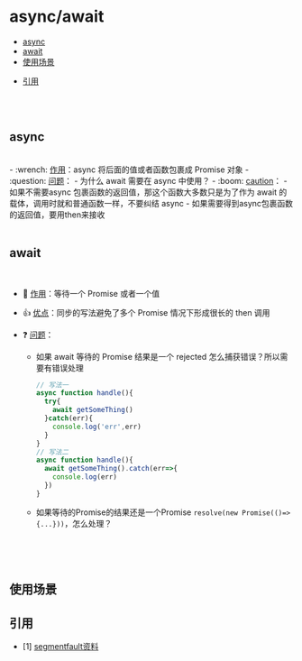 # async/await

* [async](#async)
* [await](#await)
* [使用场景](#使用场景)

- [引用](#引用)

<br/><br/>
## async
<br/>
- :wrench:&nbsp;<u>作用</u>：async 将后面的值或者函数包裹成 Promise 对象
- :question:&nbsp;<u>问题</u>：
  - 为什么 await 需要在 async 中使用？
- :boom:&nbsp;<u>caution</u>：
  - 如果不需要async 包裹函数的返回值，那这个函数大多数只是为了作为 await 的载体，调用时就和普通函数一样，不要纠结 async
  - 如果需要得到async包裹函数的返回值，要用then来接收
  <br/><br/>




## await
<br/>

- :wrench:&nbsp;<u>作用</u>：等待一个 Promise 或者一个值

- :+1:&nbsp;<u>优点</u>：同步的写法避免了多个 Promise 情况下形成很长的 then 调用

- :question:&nbsp;<u>问题</u>：
  - 如果 await 等待的 Promise 结果是一个 rejected 怎么捕获错误？所以需要有错误处理
  
    ```javascript
    // 写法一
    async function handle(){
      try{
        await getSomeThing()
      }catch(err){
        console.log('err',err)
      }
    }
    // 写法二
    async function handle(){
      await getSomeThing().catch(err=>{
        console.log(err)
      })
    }
    ```
  
  - 如果等待的Promise的结果还是一个Promise ```resolve(new Promise(()=>{...}))```，怎么处理？
  
    ```javascript
    ```
  
    
  


 <br/><br/>  



## 使用场景





## 引用

- [1] [segmentfault资料](https://segmentfault.com/a/1190000007535316)

